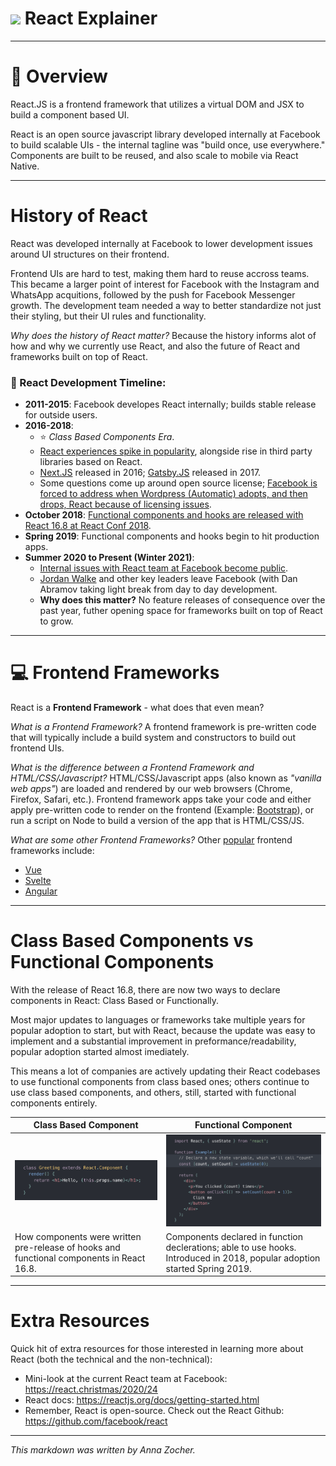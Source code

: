 # ![](https://ga-dash.s3.amazonaws.com/production/assets/logo-9f88ae6c9c3871690e33280fcf557f33.png) React Explainer

----
# :crystal_ball: Overview 

React.JS is a frontend framework that utilizes a virtual DOM and JSX to build a component based UI. 

React is an open source javascript library developed internally at Facebook to build scalable UIs - the internal tagline was "build once, use everywhere." Components are built to be reused, and also scale to mobile via React Native.

---
# History of React

React was developed internally at Facebook to lower development issues around UI structures on their frontend. 

Frontend UIs are hard to test, making them hard to reuse accross teams. This became a larger point of interest for Facebook with the Instagram and WhatsApp acquitions, followed by the push for Facebook Messenger growth. The development team needed a way to better standardize not just their styling, but their UI rules and functionality.

*Why does the history of React matter?* Because the history informs alot of how and why we currently use React, and also the future of React and frameworks built on top of React. 

### :calendar: React Development Timeline:
- **2011-2015**: Facebook developes React internally; builds stable release for outside users. 
- **2016-2018**: 
    * :star: *Class Based Components Era*. 
    * [React experiences spike in popularity](https://2017.stateofjs.com/2017/front-end/results), alongside rise in third party libraries based on React. 
    * [Next.JS](https://vercel.com/blog/next) released in 2016; [Gatsby.JS](https://www.gatsbyjs.com/blog/gatsby-v1) released in 2017.
    * Some questions come up around open source license; [Facebook is forced to address when Wordpress (Automatic) adopts, and then drops, React because of licensing issues](https://thedevcouple.com/interview-react-team-facebook-wordpress-gutenberg/).
- **October 2018**: [Functional components and hooks are released with React 16.8 at React Conf 2018](https://www.youtube.com/watch?v=dpw9EHDh2bM&feature=emb_title_).
- **Spring 2019**: Functional components and hooks begin to hit production apps.
- **Summer 2020 to Present (Winter 2021)**: 
    * [Internal issues with React team at Facebook become public](https://www.buzzfeednews.com/article/ryanmac/facebook-employee-leaks-show-they-feel-betrayed). 
    * [Jordan Walke](https://twitter.com/jordwalke/status/1347695301436456963?s=20) and other key leaders leave Facebook (with Dan Abramov taking light break from day to day development. 
    * **Why does this matter?** No feature releases of consequence over the past year, futher opening space for frameworks built on top of React to grow.
---
# :computer: Frontend Frameworks

React is a **Frontend Framework** - what does that even mean?

*What is a Frontend Framework?*
    A frontend framework is pre-written code that will typically include a build system and constructors to build out frontend UIs.

*What is the difference between a Frontend Framework and HTML/CSS/Javascript?* 
    HTML/CSS/Javascript apps (also known as *"vanilla web apps"*) are loaded and rendered by our web browsers (Chrome, Firefox, Safari, etc.). 
    Frontend framework apps take your code and either apply pre-written code to render on the frontend (Example: [Bootstrap](https://getbootstrap.com/docs/4.0/getting-started/introduction/)), or run a script on Node to build a version of the app that is HTML/CSS/JS.  


*What are some other Frontend Frameworks?* Other [popular](https://2020.stateofjs.com/en-US/technologies/front-end-frameworks/) frontend frameworks include:

- [Vue](https://vuejs.org/)
- [Svelte](https://svelte.dev/)
- [Angular](https://angular.io/)

---

# Class Based Components vs Functional Components

With the release of React 16.8, there are now two ways to declare components in React: Class Based or Functionally.

Most major updates to languages or frameworks take multiple years for popular adoption to start, but with React, because the update was easy to implement and a substantial improvement in preformance/readability, popular adoption started almost imediately. 

This means a lot of companies are actively updating their React codebases to use functional components from class based ones; others continue to use class based components, and others, still, started with functional components entirely. 

Class Based Component | Functional Component
--- | ---
![Class Based Component Example](./imgs/class_based_component.png) | ![Functional Component Example](./imgs/functional_component.png)
How components were written pre-release of hooks and functional components in React 16.8. |  Components declared in function declerations; able to use hooks. Introduced in 2018, popular adoption started Spring 2019.
 
---

# Extra Resources

Quick hit of extra resources for those interested in learning more about React (both the technical and the non-technical):
- Mini-look at the current React team at Facebook: https://react.christmas/2020/24
- React docs: https://reactjs.org/docs/getting-started.html
- Remember, React is open-source. Check out the React Github: https://github.com/facebook/react

---
_This markdown was written by Anna Zocher._
